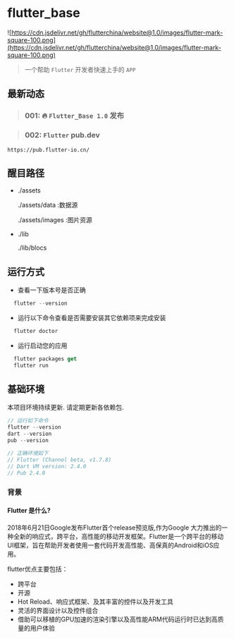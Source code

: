 # flutter_base

![https://cdn.jsdelivr.net/gh/flutterchina/website@1.0/images/flutter-mark-square-100.png](https://cdn.jsdelivr.net/gh/flutterchina/website@1.0/images/flutter-mark-square-100.png)

> 一个帮助 `Flutter` 开发者快速上手的 `APP`

## 最新动态

>### 001:  🔥 `Flutter_Base 1.0` 发布

>### 002: `Flutter` pub.dev 
`https://pub.flutter-io.cn/`

## 醒目路径

- ./assets

  ./assets/data :数据源

  ./assets/images :图片资源

- ./lib

  ./lib/blocs
  


## 运行方式

- 查看一下版本号是否正确

```dart
  flutter --version
```

- 运行以下命令查看是否需要安装其它依赖项来完成安装

```dart
  flutter doctor
```

- 运行启动您的应用

```dart
  flutter packages get
  flutter run
```

## 基础环境

本项目环境持续更新. 请定期更新各依赖包.

```dart
// 运行如下命令
flutter --version
dart --version
pub --version

// 正确环境如下
// Flutter (Channel beta, v1.7.8)
// Dart VM version: 2.4.0
// Pub 2.4.0
```

### 背景

#### Flutter 是什么?

2018年6月21日Google发布Flutter首个release预览版,作为Google 大力推出的一种全新的响应式，跨平台，高性能的移动开发框架。Flutter是一个跨平台的移动UI框架，旨在帮助开发者使用一套代码开发高性能、高保真的Android和iOS应用。

flutter优点主要包括：
- 跨平台
- 开源
- Hot Reload、响应式框架、及其丰富的控件以及开发工具
- 灵活的界面设计以及控件组合
- 借助可以移植的GPU加速的渲染引擎以及高性能ARM代码运行时已达到高质量的用户体验